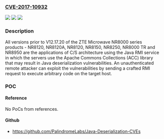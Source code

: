 ### [CVE-2017-10932](https://cve.mitre.org/cgi-bin/cvename.cgi?name=CVE-2017-10932)
![](https://img.shields.io/static/v1?label=Product&message=NR8000%20Series&color=blue)
![](https://img.shields.io/static/v1?label=Version&message=All%20versions%20prior%20to%20V12.17.20%20&color=brightgreen)
![](https://img.shields.io/static/v1?label=Vulnerability&message=Remote%20Code%20Execution&color=brightgreen)

### Description

All versions prior to V12.17.20 of the ZTE Microwave NR8000 series products - NR8120, NR8120A, NR8120, NR8150, NR8250, NR8000 TR and NR8950 are the applications of C/S architecture using the Java RMI service in which the servers use the Apache Commons Collections (ACC) library that may result in Java deserialization vulnerabilities. An unauthenticated remote attacker can exploit the vulnerabilities by sending a crafted RMI request to execute arbitrary code on the target host.

### POC

#### Reference
No PoCs from references.

#### Github
- https://github.com/PalindromeLabs/Java-Deserialization-CVEs

